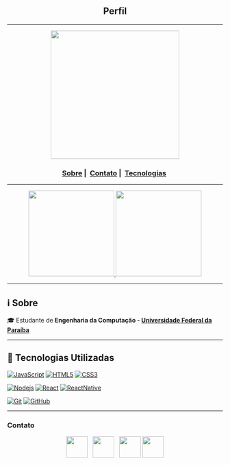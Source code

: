 <h2 align="center">Perfil</h2>

___

<p align="center"; border-radius=50%>
  <img src="https://avatars0.githubusercontent.com/u/33987228?s=400&u=d07009e62be23412106e80a31337af57e28321d4&v=4" width="300" heigth="300">
</p>


<h3 align="center">
  <a href="#information_source-sobre">Sobre</a>&nbsp;|&nbsp;
  <a href="#interrobang-contato">Contato</a>&nbsp;|&nbsp;
  <a href="#rocket-tecnologias-utilizadas">Tecnologias</a>&nbsp;
</h3>

___

<p align="center">
<a href="https://github.com/mateustoin">
  <img height="200em" src="https://github-readme-stats.vercel.app/api?username=SAndradeTC&theme=radical&show_icons=true&include_all_commits=true&count_private=true" />
  <img height="200em" src="https://github-readme-stats.vercel.app/api/top-langs/?username=SAndradeTC&theme=radical&layout=compact&langs_count=8" />
</a>
</p>



---
## :information_source: Sobre
  
🎓 Estudante de **Engenharia da Computação - [Universidade Federal da Paraíba](https://www.ufpb.br/)**



---
## :rocket: Tecnologias Utilizadas


[![JavaScript](https://img.shields.io/badge/-JavaScript-black?style=flat&logo=javascript&link=https://github.com/SAndradeTC)](https://github.com/SAndradeTC) [![HTML5](https://img.shields.io/badge/-HTML5-E34F26?style=flat&logo=html5&logoColor=white&link=https://github.com/caiovictos)](https://github.com/SAndradeTC) [![CSS3](https://img.shields.io/badge/-CSS3-1572B6?style=flat&logo=css3&link=https://github.com/caiovictors)](https://github.com/SAndradeTC) 

[![Nodejs](https://img.shields.io/badge/-Nodejs-black?style=flat&logo=Node.js&link=https://github.com/SAndradeTC)](https://github.com/SAndradeTC) [![React](https://img.shields.io/badge/-React-black?style=flat&logo=react&link=https://github.com/SAndradeTC)](https://github.com/SAndradeTC) [![ReactNative](https://img.shields.io/badge/-ReactNative-black?style=flat&logo=react&link=https://github.com/SAndradeTC)](https://github.com/SAndradeTC)

[![Git](https://img.shields.io/badge/-Git-black?style=flat&logo=git&link=https://github.com/SAndradeTC)](https://github.com/SAndradeTC)  [![GitHub](https://img.shields.io/badge/-GitHub-181717?style=flat&logo=github&link=https://github.com/SAndradeTC)](https://github.com/SAndradeTC)


---
### Contato


<p align='center'>
<a href="https://www.linkedin.com/in/sarah-andrade-toscano-de-carvalho-910835187/"><img height="50" src="https://github.com/mateustoin/mateustoin/blob/master/img/linkedin.png?raw=true"></a>&nbsp;&nbsp;
<a href="https://www.instagram.com/sarah_atc/"><img height="50" src="https://github.com/mateustoin/mateustoin/blob/master/img/instagram-sketched.png?raw=true"></a>&nbsp;&nbsp;
<a href="mailto:satc1624@ieee.org"><img height="50" src="https://github.com/mateustoin/mateustoin/blob/master/img/email.png?raw=true"></a>
<a href="http://lattes.cnpq.br/2193759008262523"><img height="50" src="https://encrypted-tbn0.gstatic.com/images?q=tbn%3AANd9GcSxvl5aTRdDN08KtGujI9jxLxZFbAYE3yH-zA&usqp=CAU"></a>
</p>
